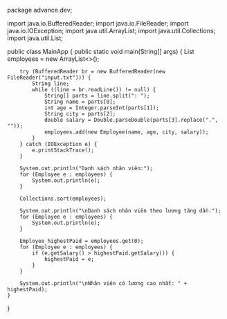 package advance.dev;

import java.io.BufferedReader;
import java.io.FileReader;
import java.io.IOException;
import java.util.ArrayList;
import java.util.Collections;
import java.util.List;

public class MainApp {
    public static void main(String[] args) {
        List<Employee> employees = new ArrayList<>();
        
        try (BufferedReader br = new BufferedReader(new FileReader("input.txt"))) {
            String line;
            while ((line = br.readLine()) != null) {
                String[] parts = line.split(": ");
                String name = parts[0];
                int age = Integer.parseInt(parts[1]);
                String city = parts[2];
                double salary = Double.parseDouble(parts[3].replace(".", ""));
                employees.add(new Employee(name, age, city, salary));
            }
        } catch (IOException e) {
            e.printStackTrace();
        }
        
        System.out.println("Danh sách nhân viên:");
        for (Employee e : employees) {
            System.out.println(e);
        }
        
        Collections.sort(employees);
        
        System.out.println("\nDanh sách nhân viên theo lương tăng dần:");
        for (Employee e : employees) {
            System.out.println(e);
        }
        
        Employee highestPaid = employees.get(0);
        for (Employee e : employees) {
            if (e.getSalary() > highestPaid.getSalary()) {
                highestPaid = e;
            }
        }
        
        System.out.println("\nNhân viên có lương cao nhất: " + highestPaid);
    }
}

